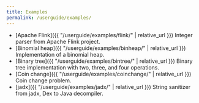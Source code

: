 ```yaml
---
title: Examples
permalink: /userguide/examples/
---
```


- [Apache Flink]({{ "/userguide/examples/flink/" | relative_url }}) Integer parser from Apache Flink project.
- [Binomial heap]({{ "/userguide/examples/binheap/" | relative_url }}) Implementation of a binomial heap.
- [Binary tree]({{ "/userguide/examples/bintree/" | relative_url }}) Binary tree implementation with two, three, and four operations.
- [Coin change]({{ "/userguide/examples/coinchange/" | relative_url }}) Coin change problem.
- [jadx]({{ "/userguide/examples/jadx/" | relative_url }}) String sanitizer from jadx, Dex to Java decompiler.
